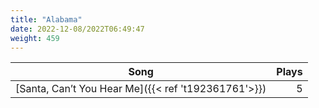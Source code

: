 ```yaml
---
title: "Alabama"
date: 2022-12-08/2022T06:49:47
weight: 459
---
```




 Song | Plays 
----- | -----:
[Santa, Can’t You Hear Me]({{< ref 't192361761'>}}) | 5

